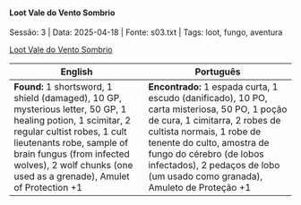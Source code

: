 
#### Loot  Vale do Vento Sombrio

Sessão: 3 | Data: 2025-04-18 | Fonte: s03.txt | Tags: loot, fungo, aventura

[Loot  Vale do Vento Sombrio](loot_vento_sombrio.png)

| English | Português |
|---------|-----------|
| **Found:** 1 shortsword, 1 shield (damaged), 10 GP, mysterious letter, 50 GP, 1 healing potion, 1 scimitar, 2 regular cultist robes, 1 cult lieutenants robe, sample of brain fungus (from infected wolves), 2 wolf chunks (one used as a grenade), Amulet of Protection +1 | **Encontrado:** 1 espada curta, 1 escudo (danificado), 10 PO, carta misteriosa, 50 PO, 1 poção de cura, 1 cimitarra, 2 robes de cultista normais, 1 robe de tenente do culto, amostra de fungo do cérebro (de lobos infectados), 2 pedaços de lobo (um usado como granada), Amuleto de Proteção +1 |




















